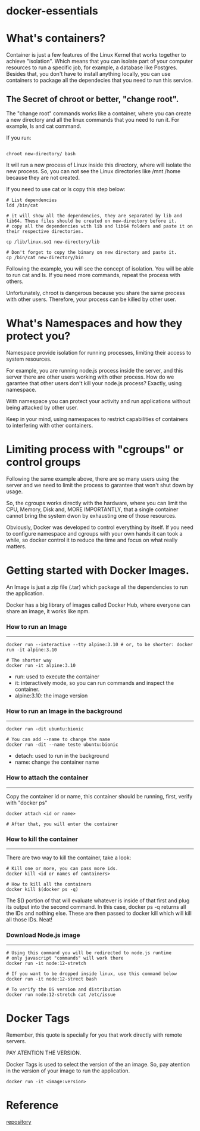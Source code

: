 # docker-essentials

# What's containers?

Container is just a few features of the Linux Kernel that works together to achieve "isolation".
Which means that you can isolate part of your computer resources to run a specific job, for example, a database like Postgres.
Besides that, you don't have to install anything locally, you can use containers to package all the dependecies that you need to run this service.

## The Secret of chroot or better, "change root".

The "change root" commands works like a container, where you can create a new directory and all the linux commands that you need to run it. For example, ls and cat command.

If you run:

```shell

chroot new-directory/ bash

```

It will run a new process of Linux inside this directory, where will isolate the new process. So, you can not see the Linux directories like /mnt /home because they are not created.

If you need to use cat or ls copy this step below:

```shell
# List dependencies
ldd /bin/cat

# it will show all the dependencies, they are separated by lib and lib64. These files should be created on new-directory before it.
# copy all the dependencies with lib and lib64 folders and paste it on their respective directories.

cp /lib/linux.so1 new-directory/lib

# Don't forget to copy the binary on new directory and paste it.
cp /bin/cat new-directory/bin

```

Following the example, you will see the concept of isolation. You will be able to run cat and ls. If you need more commands, repeat the process with others.

Unfortunately, chroot is dangerous because you share the same process with other users. Therefore, your process can be killed by other user.

# What's Namespaces and how they protect you?

Namespace provide isolation for running processes, limiting their access to system resources.

For example, you are running node.js process inside the server, and this server there are other users working with other process.
How do we garantee that other users don't kill your node.js process? Exactly, using namespace.

With namespace you can protect your activity and run applications without being attacked by other user.

Keep in your mind, using namespaces to restrict capabilities of containers to interfering with other containers.

# Limiting process with "cgroups" or control groups

Following the same example above, there are so many users using the server and we need to limit the process to garantee that won't shut down by usage.

So, the cgroups works directly with the hardware, where you can limit the CPU, Memory, Disk and, MORE IMPORTANTLY, that a single container cannot bring the system dwon by exhausting one of those resources.

Obviously, Docker was developed to control everything by itself. If you need to configure namespace and cgroups with your own hands it can took a while, so docker control it to reduce the time and focus on what really matters.

# Getting started with Docker Images.

An Image is just a zip file (.tar) which package all the dependencies to run the application.

Docker has a big library of images called Docker Hub, where everyone can share an image, it works like npm.

### How to run an Image

---

```shell
docker run --interactive --tty alpine:3.10 # or, to be shorter: docker run -it alpine:3.10

# The shorter way
docker run -it alpine:3.10
```

- run: used to execute the container
- it: interactively mode, so you can run commands and inspect the container.
- alpine:3.10: the image version

### How to run an Image in the background

---

```shell
docker run -dit ubuntu:bionic

# You can add --name to change the name
docker run -dit --name teste ubuntu:bionic

```

- detach: used to run in the background
- name: change the container name

### How to attach the container

---

Copy the container id or name, this container should be running, first, verify with "docker ps"

```shell
docker attach <id or name>

# After that, you will enter the container
```

### How to kill the container

---

There are two way to kill the container, take a look:

```shell
# Kill one or more, you can pass more ids.
docker kill <id or names of containers>

# How to kill all the containers
docker kill $(docker ps -q)
```

The $() portion of that will evaluate whatever is inside of that first and plug its output into the second command. In this case, docker ps -q returns all the IDs and nothing else. These are then passed to docker kill which will kill all those IDs. Neat!

### Download Node.js image

---

```shell 
# Using this command you will be redirected to node.js runtime
# only javascript "commands" will work there
docker run -it node:12-stretch

# If you want to be dropped inside linux, use this command below
docker run -it node:12-strect bash

# To verify the OS version and distribution
docker run node:12-stretch cat /etc/issue
```

# Docker Tags

Remember, this quote is specially for you that work directly with remote servers.

PAY ATENTION THE VERSION.

Docker Tags is used to select the version of the an image. So, pay atention in the version of your image to run the application.

```
docker run -it <image:version>
```

# Reference

[repository](https://github.com/btholt/projects-for-complete-intro-to-containers.git)
